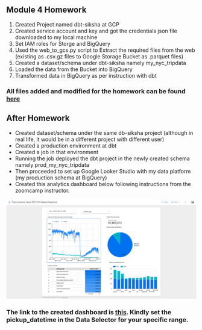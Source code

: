 ## Module 4 Homework ##

1. Created Project named dbt-siksha at GCP
2. Created service account and key and got the credentials json file downloaded to my local machine
3. Set IAM roles for Storge and BigQuery
4. Used the web_to_gcs.py script to Extract the required files from the web (existing as .csv.gz files to Google Storage Bucket as .parquet files)
5. Created a dataset/schema under dbt-siksha namely my_nyc_tripdata
6. Loaded the data from the Bucket into BigQuery
7. Transformed data in BigQuery as per instruction with dbt

### All files added and modified for the homework can be found [here](https://github.com/SapientSapiens/2025-de-zoomcamp/tree/main/homework/04/04-analytics-engineering/taxi_rides_ny) ###


## After Homework ##

- Created dataset/schema under the same db-siksha project (although in real life, it would be in a different project with different user)
- Created a production environment at dbt
- Created a job in that environment
- Running the job deployed the dbt project in the newly created schema namely prod_my_nyc_tripdata
- Then proceeded to set up Google Looker Studio with my data platform (my production schema at BigQuery)
- Created this analytics dashboard below following instructions from the zoomcamp instructor.

![alt text](screencapture-lookerstudio-google-reporting-3a325c19-3213-439a-a0ed-d9a80baa3aa4-page-Ed0BF-2025-03-15-20_12_52.png)

### The link to the created dashboard is [this](https://lookerstudio.google.com/reporting/3a325c19-3213-439a-a0ed-d9a80baa3aa4). Kindly set the pickup_datetime in the Data Selector for your specific range.